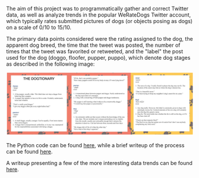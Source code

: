 The aim of this project was to programmatically gather and correct Twitter data, as well as analyze trends in the popular WeRateDogs Twitter account, which typically rates submitted pictures of dogs (or objects posing as dogs) on a scale of 0/10 to 15/10.

The primary data points considered were the rating assigned to the dog, the apparent dog breed, the time that the tweet was posted, the number of times that the tweet was favorited or retweeted, and the "label" the post used for the dog (doggo, floofer, pupper, puppo), which denote dog stages as described in the following image:

![dogtionary](./project_files/dogtionary.png)

The Python code can be found [here](https://github.com/eskrav/udacity-data-analyst/blob/master/data-wrangling/wrangle_act.ipynb), while a brief writeup of the process can be found [here](https://eskrav.github.io/udacity-data-analyst/data-wrangling/wrangle_report.html).

A writeup presenting a few of the more interesting data trends can be found [here](https://eskrav.github.io/udacity-data-analyst/data-wrangling/act_report.html).
